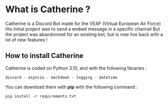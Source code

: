 <h1>What is Catherine ?</h1>
  
  Catherine is a Discord Bot made for the VEAF (Virtual European Air Force)
  His initial project was to send a embed message in a specific channel
  But the project was abandonned for an existing bot, but is now live back with a lot of new features ! 

<h2>How to install Catherine</h2>

Catherine is coded on Python 3.10, and with the following libraries : 

``discord -
asyncio -
markdown -
logging -
datetime``

You can download them with **pip** with the following command :

``pip install -r requirements.txt``
